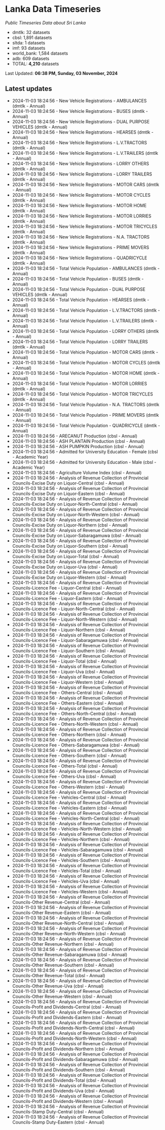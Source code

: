# Lanka Data Timeseries
*Public Timeseries Data about Sri Lanka*

* dmtlk: 32 datasets
* cbsl: 1,891 datasets
* sltda: 1 datasets
* imf: 93 datasets
* world_bank: 1,584 datasets
* adb: 609 datasets
* TOTAL: **4,210** datasets

Last Updated: **06:38 PM, Sunday, 03 November, 2024**

## Latest updates

* 2024-11-03 18:24:56 - New Vehicle Registrations - AMBULANCES (dmtlk - Annual)
* 2024-11-03 18:24:56 - New Vehicle Registrations - BUSES (dmtlk - Annual)
* 2024-11-03 18:24:56 - New Vehicle Registrations - DUAL PURPOSE VEHICLES (dmtlk - Annual)
* 2024-11-03 18:24:56 - New Vehicle Registrations - HEARSES (dmtlk - Annual)
* 2024-11-03 18:24:56 - New Vehicle Registrations - L.V.TRACTORS (dmtlk - Annual)
* 2024-11-03 18:24:56 - New Vehicle Registrations - L.V.TRAILERS (dmtlk - Annual)
* 2024-11-03 18:24:56 - New Vehicle Registrations - LORRY OTHERS (dmtlk - Annual)
* 2024-11-03 18:24:56 - New Vehicle Registrations - LORRY TRAILERS (dmtlk - Annual)
* 2024-11-03 18:24:56 - New Vehicle Registrations - MOTOR CARS (dmtlk - Annual)
* 2024-11-03 18:24:56 - New Vehicle Registrations - MOTOR CYCLES (dmtlk - Annual)
* 2024-11-03 18:24:56 - New Vehicle Registrations - MOTOR HOME (dmtlk - Annual)
* 2024-11-03 18:24:56 - New Vehicle Registrations - MOTOR LORRIES (dmtlk - Annual)
* 2024-11-03 18:24:56 - New Vehicle Registrations - MOTOR TRICYCLES (dmtlk - Annual)
* 2024-11-03 18:24:56 - New Vehicle Registrations - N.A. TRACTORS (dmtlk - Annual)
* 2024-11-03 18:24:56 - New Vehicle Registrations - PRIME MOVERS (dmtlk - Annual)
* 2024-11-03 18:24:56 - New Vehicle Registrations - QUADRICYCLE (dmtlk - Annual)
* 2024-11-03 18:24:56 - Total Vehicle Population - AMBULANCES (dmtlk - Annual)
* 2024-11-03 18:24:56 - Total Vehicle Population - BUSES (dmtlk - Annual)
* 2024-11-03 18:24:56 - Total Vehicle Population - DUAL PURPOSE VEHICLES (dmtlk - Annual)
* 2024-11-03 18:24:56 - Total Vehicle Population - HEARSES (dmtlk - Annual)
* 2024-11-03 18:24:56 - Total Vehicle Population - L.V.TRACTORS (dmtlk - Annual)
* 2024-11-03 18:24:56 - Total Vehicle Population - L.V.TRAILERS (dmtlk - Annual)
* 2024-11-03 18:24:56 - Total Vehicle Population - LORRY OTHERS (dmtlk - Annual)
* 2024-11-03 18:24:56 - Total Vehicle Population - LORRY TRAILERS (dmtlk - Annual)
* 2024-11-03 18:24:56 - Total Vehicle Population - MOTOR CARS (dmtlk - Annual)
* 2024-11-03 18:24:56 - Total Vehicle Population - MOTOR CYCLES (dmtlk - Annual)
* 2024-11-03 18:24:56 - Total Vehicle Population - MOTOR HOME (dmtlk - Annual)
* 2024-11-03 18:24:56 - Total Vehicle Population - MOTOR LORRIES (dmtlk - Annual)
* 2024-11-03 18:24:56 - Total Vehicle Population - MOTOR TRICYCLES (dmtlk - Annual)
* 2024-11-03 18:24:56 - Total Vehicle Population - N.A. TRACTORS (dmtlk - Annual)
* 2024-11-03 18:24:56 - Total Vehicle Population - PRIME MOVERS (dmtlk - Annual)
* 2024-11-03 18:24:56 - Total Vehicle Population - QUADRICYCLE (dmtlk - Annual)
* 2024-11-03 18:24:56 - ARECANUT Production (cbsl - Annual)
* 2024-11-03 18:24:56 - ASH PLANTAIN Production (cbsl - Annual)
* 2024-11-03 18:24:56 - ASH PUMPKIN Production (cbsl - Annual)
* 2024-11-03 18:24:56 - Admitted for University Education - Female (cbsl - Academic Year)
* 2024-11-03 18:24:56 - Admitted for University Education - Male (cbsl - Academic Year)
* 2024-11-03 18:24:56 - Agriculture Volume Index (cbsl - Annual)
* 2024-11-03 18:24:56 - Analysis of Revenue Collection of Provincial Councils-Excise Duty on Liquor-Central (cbsl - Annual)
* 2024-11-03 18:24:56 - Analysis of Revenue Collection of Provincial Councils-Excise Duty on Liquor-Eastern (cbsl - Annual)
* 2024-11-03 18:24:56 - Analysis of Revenue Collection of Provincial Councils-Excise Duty on Liquor-North-Central (cbsl - Annual)
* 2024-11-03 18:24:56 - Analysis of Revenue Collection of Provincial Councils-Excise Duty on Liquor-North-Western (cbsl - Annual)
* 2024-11-03 18:24:56 - Analysis of Revenue Collection of Provincial Councils-Excise Duty on Liquor-Northern (cbsl - Annual)
* 2024-11-03 18:24:56 - Analysis of Revenue Collection of Provincial Councils-Excise Duty on Liquor-Sabaragamuwa (cbsl - Annual)
* 2024-11-03 18:24:56 - Analysis of Revenue Collection of Provincial Councils-Excise Duty on Liquor-Southern (cbsl - Annual)
* 2024-11-03 18:24:56 - Analysis of Revenue Collection of Provincial Councils-Excise Duty on Liquor-Total (cbsl - Annual)
* 2024-11-03 18:24:56 - Analysis of Revenue Collection of Provincial Councils-Excise Duty on Liquor-Uva (cbsl - Annual)
* 2024-11-03 18:24:56 - Analysis of Revenue Collection of Provincial Councils-Excise Duty on Liquor-Western (cbsl - Annual)
* 2024-11-03 18:24:56 - Analysis of Revenue Collection of Provincial Councils-Licence Fee - Liquor-Central (cbsl - Annual)
* 2024-11-03 18:24:56 - Analysis of Revenue Collection of Provincial Councils-Licence Fee - Liquor-Eastern (cbsl - Annual)
* 2024-11-03 18:24:56 - Analysis of Revenue Collection of Provincial Councils-Licence Fee - Liquor-North-Central (cbsl - Annual)
* 2024-11-03 18:24:56 - Analysis of Revenue Collection of Provincial Councils-Licence Fee - Liquor-North-Western (cbsl - Annual)
* 2024-11-03 18:24:56 - Analysis of Revenue Collection of Provincial Councils-Licence Fee - Liquor-Northern (cbsl - Annual)
* 2024-11-03 18:24:56 - Analysis of Revenue Collection of Provincial Councils-Licence Fee - Liquor-Sabaragamuwa (cbsl - Annual)
* 2024-11-03 18:24:56 - Analysis of Revenue Collection of Provincial Councils-Licence Fee - Liquor-Southern (cbsl - Annual)
* 2024-11-03 18:24:56 - Analysis of Revenue Collection of Provincial Councils-Licence Fee - Liquor-Total (cbsl - Annual)
* 2024-11-03 18:24:56 - Analysis of Revenue Collection of Provincial Councils-Licence Fee - Liquor-Uva (cbsl - Annual)
* 2024-11-03 18:24:56 - Analysis of Revenue Collection of Provincial Councils-Licence Fee - Liquor-Western (cbsl - Annual)
* 2024-11-03 18:24:56 - Analysis of Revenue Collection of Provincial Councils-Licence Fee - Others-Central (cbsl - Annual)
* 2024-11-03 18:24:56 - Analysis of Revenue Collection of Provincial Councils-Licence Fee - Others-Eastern (cbsl - Annual)
* 2024-11-03 18:24:56 - Analysis of Revenue Collection of Provincial Councils-Licence Fee - Others-North-Central (cbsl - Annual)
* 2024-11-03 18:24:56 - Analysis of Revenue Collection of Provincial Councils-Licence Fee - Others-North-Western (cbsl - Annual)
* 2024-11-03 18:24:56 - Analysis of Revenue Collection of Provincial Councils-Licence Fee - Others-Northern (cbsl - Annual)
* 2024-11-03 18:24:56 - Analysis of Revenue Collection of Provincial Councils-Licence Fee - Others-Sabaragamuwa (cbsl - Annual)
* 2024-11-03 18:24:56 - Analysis of Revenue Collection of Provincial Councils-Licence Fee - Others-Southern (cbsl - Annual)
* 2024-11-03 18:24:56 - Analysis of Revenue Collection of Provincial Councils-Licence Fee - Others-Total (cbsl - Annual)
* 2024-11-03 18:24:56 - Analysis of Revenue Collection of Provincial Councils-Licence Fee - Others-Uva (cbsl - Annual)
* 2024-11-03 18:24:56 - Analysis of Revenue Collection of Provincial Councils-Licence Fee - Others-Western (cbsl - Annual)
* 2024-11-03 18:24:56 - Analysis of Revenue Collection of Provincial Councils-Licence Fee - Vehicles-Central (cbsl - Annual)
* 2024-11-03 18:24:56 - Analysis of Revenue Collection of Provincial Councils-Licence Fee - Vehicles-Eastern (cbsl - Annual)
* 2024-11-03 18:24:56 - Analysis of Revenue Collection of Provincial Councils-Licence Fee - Vehicles-North-Central (cbsl - Annual)
* 2024-11-03 18:24:56 - Analysis of Revenue Collection of Provincial Councils-Licence Fee - Vehicles-North-Western (cbsl - Annual)
* 2024-11-03 18:24:56 - Analysis of Revenue Collection of Provincial Councils-Licence Fee - Vehicles-Northern (cbsl - Annual)
* 2024-11-03 18:24:56 - Analysis of Revenue Collection of Provincial Councils-Licence Fee - Vehicles-Sabaragamuwa (cbsl - Annual)
* 2024-11-03 18:24:56 - Analysis of Revenue Collection of Provincial Councils-Licence Fee - Vehicles-Southern (cbsl - Annual)
* 2024-11-03 18:24:56 - Analysis of Revenue Collection of Provincial Councils-Licence Fee - Vehicles-Total (cbsl - Annual)
* 2024-11-03 18:24:56 - Analysis of Revenue Collection of Provincial Councils-Licence Fee - Vehicles-Uva (cbsl - Annual)
* 2024-11-03 18:24:56 - Analysis of Revenue Collection of Provincial Councils-Licence Fee - Vehicles-Western (cbsl - Annual)
* 2024-11-03 18:24:56 - Analysis of Revenue Collection of Provincial Councils-Other Revenue-Central (cbsl - Annual)
* 2024-11-03 18:24:56 - Analysis of Revenue Collection of Provincial Councils-Other Revenue-Eastern (cbsl - Annual)
* 2024-11-03 18:24:56 - Analysis of Revenue Collection of Provincial Councils-Other Revenue-North-Central (cbsl - Annual)
* 2024-11-03 18:24:56 - Analysis of Revenue Collection of Provincial Councils-Other Revenue-North-Western (cbsl - Annual)
* 2024-11-03 18:24:56 - Analysis of Revenue Collection of Provincial Councils-Other Revenue-Northern (cbsl - Annual)
* 2024-11-03 18:24:56 - Analysis of Revenue Collection of Provincial Councils-Other Revenue-Sabaragamuwa (cbsl - Annual)
* 2024-11-03 18:24:56 - Analysis of Revenue Collection of Provincial Councils-Other Revenue-Southern (cbsl - Annual)
* 2024-11-03 18:24:56 - Analysis of Revenue Collection of Provincial Councils-Other Revenue-Total (cbsl - Annual)
* 2024-11-03 18:24:56 - Analysis of Revenue Collection of Provincial Councils-Other Revenue-Uva (cbsl - Annual)
* 2024-11-03 18:24:56 - Analysis of Revenue Collection of Provincial Councils-Other Revenue-Western (cbsl - Annual)
* 2024-11-03 18:24:56 - Analysis of Revenue Collection of Provincial Councils-Profit and Dividends-Central (cbsl - Annual)
* 2024-11-03 18:24:56 - Analysis of Revenue Collection of Provincial Councils-Profit and Dividends-Eastern (cbsl - Annual)
* 2024-11-03 18:24:56 - Analysis of Revenue Collection of Provincial Councils-Profit and Dividends-North-Central (cbsl - Annual)
* 2024-11-03 18:24:56 - Analysis of Revenue Collection of Provincial Councils-Profit and Dividends-North-Western (cbsl - Annual)
* 2024-11-03 18:24:56 - Analysis of Revenue Collection of Provincial Councils-Profit and Dividends-Northern (cbsl - Annual)
* 2024-11-03 18:24:56 - Analysis of Revenue Collection of Provincial Councils-Profit and Dividends-Sabaragamuwa (cbsl - Annual)
* 2024-11-03 18:24:56 - Analysis of Revenue Collection of Provincial Councils-Profit and Dividends-Southern (cbsl - Annual)
* 2024-11-03 18:24:56 - Analysis of Revenue Collection of Provincial Councils-Profit and Dividends-Total (cbsl - Annual)
* 2024-11-03 18:24:56 - Analysis of Revenue Collection of Provincial Councils-Profit and Dividends-Uva (cbsl - Annual)
* 2024-11-03 18:24:56 - Analysis of Revenue Collection of Provincial Councils-Profit and Dividends-Western (cbsl - Annual)
* 2024-11-03 18:24:56 - Analysis of Revenue Collection of Provincial Councils-Stamp Duty-Central (cbsl - Annual)
* 2024-11-03 18:24:56 - Analysis of Revenue Collection of Provincial Councils-Stamp Duty-Eastern (cbsl - Annual)